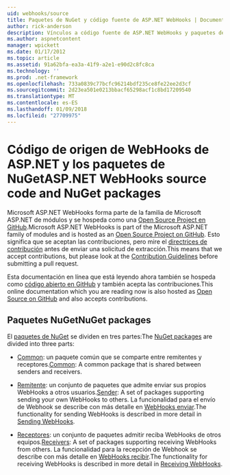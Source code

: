 ```yaml
---
uid: webhooks/source
title: Paquetes de NuGet y código fuente de ASP.NET WebHooks | Documentos de Microsoft
author: rick-anderson
description: Vínculos a código fuente de ASP.NET WebHooks y paquetes de NuGet
ms.author: aspnetcontent
manager: wpickett
ms.date: 01/17/2012
ms.topic: article
ms.assetid: 91a62bfa-ea3a-41f9-a2e1-e90d2c8fc8ca
ms.technology: ''
ms.prod: .net-framework
ms.openlocfilehash: 733a0839c77bcfc96214bdf235ce8fe22ee2d3cf
ms.sourcegitcommit: 2d23ea501e0213bbacf65298acf1c8bd17209540
ms.translationtype: MT
ms.contentlocale: es-ES
ms.lasthandoff: 01/09/2018
ms.locfileid: "27709975"
---
```

# <a name="aspnet-webhooks-source-code-and-nuget-packages"></a><span data-ttu-id="97ab0-103">Código de origen de WebHooks de ASP.NET y los paquetes de NuGet</span><span class="sxs-lookup"><span data-stu-id="97ab0-103">ASP.NET WebHooks source code and NuGet packages</span></span>

<span data-ttu-id="97ab0-104">Microsoft ASP.NET WebHooks forma parte de la familia de Microsoft ASP.NET de módulos y se hospeda como una [Open Source Project en GitHub](https://github.com/aspnet/WebHooks).</span><span class="sxs-lookup"><span data-stu-id="97ab0-104">Microsoft ASP.NET WebHooks is part of the Microsoft ASP.NET family of modules and is hosted as an [Open Source Project on GitHub](https://github.com/aspnet/WebHooks).</span></span> <span data-ttu-id="97ab0-105">Esto significa que se aceptan las contribuciones, pero mire el [directrices de contribución](https://github.com/aspnet/Home/blob/master/CONTRIBUTING.md) antes de enviar una solicitud de extracción.</span><span class="sxs-lookup"><span data-stu-id="97ab0-105">This means that we accept contributions, but please look at the [Contribution Guidelines](https://github.com/aspnet/Home/blob/master/CONTRIBUTING.md) before submitting a pull request.</span></span>

<span data-ttu-id="97ab0-106">Esta documentación en línea que está leyendo ahora también se hospeda como [código abierto en GitHub](http://docs.asp.net/en/latest/contribute/style-guide.html#style-guide) y también acepta las contribuciones.</span><span class="sxs-lookup"><span data-stu-id="97ab0-106">This online documentation which you are reading now is also hosted as [Open Source on GitHub](http://docs.asp.net/en/latest/contribute/style-guide.html#style-guide) and also accepts contributions.</span></span>

## <a name="nuget-packages"></a><span data-ttu-id="97ab0-107">Paquetes NuGet</span><span class="sxs-lookup"><span data-stu-id="97ab0-107">NuGet packages</span></span>

<span data-ttu-id="97ab0-108">El [paquetes de NuGet](https://nuget.org/packages?q=Microsoft.AspNet.WebHooks) se dividen en tres partes:</span><span class="sxs-lookup"><span data-stu-id="97ab0-108">The [NuGet packages](https://nuget.org/packages?q=Microsoft.AspNet.WebHooks) are divided into three parts:</span></span>

* <span data-ttu-id="97ab0-109">[Common](https://www.nuget.org/packages?q=Microsoft.AspNet.WebHooks.Common): un paquete común que se comparte entre remitentes y receptores.</span><span class="sxs-lookup"><span data-stu-id="97ab0-109">[Common](https://www.nuget.org/packages?q=Microsoft.AspNet.WebHooks.Common): A common package that is shared between senders and receivers.</span></span>

* <span data-ttu-id="97ab0-110">[Remitente](https://www.nuget.org/packages?q=Microsoft.AspNet.WebHooks.Custom): un conjunto de paquetes que admite enviar sus propios WebHooks a otros usuarios.</span><span class="sxs-lookup"><span data-stu-id="97ab0-110">[Sender](https://www.nuget.org/packages?q=Microsoft.AspNet.WebHooks.Custom): A set of packages supporting sending your own WebHooks to others.</span></span> <span data-ttu-id="97ab0-111">La funcionalidad para el envío de Webhook se describe con más detalle en [WebHooks enviar](sending/index.md).</span><span class="sxs-lookup"><span data-stu-id="97ab0-111">The functionality for sending WebHooks is described in more detail in [Sending WebHooks](sending/index.md).</span></span>

* <span data-ttu-id="97ab0-112">[Receptores](https://www.nuget.org/packages?q=Microsoft.AspNet.WebHooks.Receivers): un conjunto de paquetes admitir reciba WebHooks de otros equipos.</span><span class="sxs-lookup"><span data-stu-id="97ab0-112">[Receivers](https://www.nuget.org/packages?q=Microsoft.AspNet.WebHooks.Receivers): A set of packages supporting receiving WebHooks from others.</span></span> <span data-ttu-id="97ab0-113">La funcionalidad para la recepción de Webhook se describe con más detalle en [WebHooks recibir](receiving/index.md).</span><span class="sxs-lookup"><span data-stu-id="97ab0-113">The functionality for receiving WebHooks is described in more detail in [Receiving WebHooks](receiving/index.md).</span></span>
